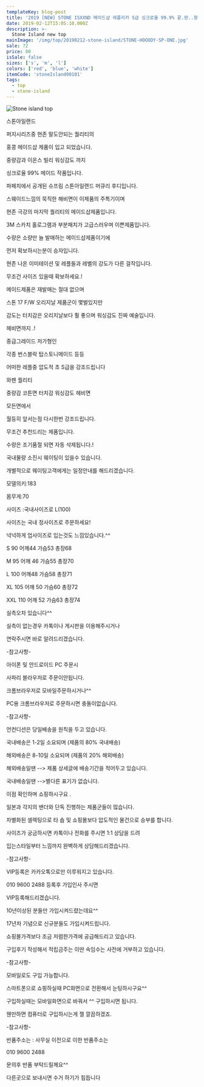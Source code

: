 ```yaml
---
templateKey: blog-post
title: '2019 [NEW] STONE ISXXND 메이드샵 레플리카 S급 싱크로율 99.9% 끝.판..왕. 기습판매!!!!!!!!!![Factory Version]'
date: 2019-02-12T15:05:10.000Z
description: >-
  Stone Island new top
mainImage: '/img/top/20190212-stone-island/STONE-HOOODY-SP-ONE.jpg'
sale: 72
price: 80
isSale: false
sizes: ['s', 'm', 'l']
colors: ['red', 'blue', 'white']
itemCode: 'stoneIsland00101'
tags:
  - top
  - stone-island
---
```


![Stone island top](/img/top/20190212-stone-island/STONE-HOOODY-SP-ONE.jpg)

스톤아일랜드





퍼지시리즈중 현존 말도안되는 퀄리티의



홍콩 메이드샵 제품이 입고 되었습니다.



중량감과 이온스 빌리 워싱감도 까지



싱크로율 99% 메이드 작품입니다.



파페치에서 공개된 슈프림 스톤아일랜드 머큐리 후디입니다.



스웨이드느낌의 묵직한 해비면이 이제품의 주특기이며



현존 극강의 마지막 퀄리티의 메이드샵제품입니다.



3M 스카치 홀로그램과 부분패치가 고급스러우며 이쁜제품입니다.





수량은 소량만 늘 발매하는 메이드샵제품이기에



먼저 확보하시는분이 승자입니다.



현존 나온 이미테이션 및 레플들과 레벨의 강도가 다른 걸작입니다.





무조건 사이즈 있을때 확보하세요.!





메이드제품은 재발매는 절대 없으며







스톤 17 F/W  오리지날 제품군이 몇벌있지만



감도는 터치감은 오리지날보다 훨 좋으며 워싱감도 진짜 예술입니다.



헤비면까지 .!



중급그레이드 저가형인



각종 번스블락 탑스토니메이드 등등



 어떠한 레플중 압도적 초 S급을 강조드립니다





와펜 퀄리티



중량감 코튼면 터치감 워싱감도 헤비면



모든면에서



월등히 앞서는점 다시한번 강조드립니다.



무조건 추천드리는 제품입니다.



수량은 조기품절 되면 자동 삭제됩니다.!

















국내물량 소진시 웨이팅이 있을수 있습니다.



개별적으로 웨이팅고객에게는 일정안내를 해드리겠습니다.















모델의키:183



몸무게:70



사이즈 :국내사이즈로 L(100)



사이즈는 국내 정사이즈로 주문하세요!



넉넉하게 업사이즈로 입는것도 느낌있습니다.^^



















S 90 어깨44 가슴53 총장68

M 95 어깨 46 가슴55 총장70

 L 100 어깨48 가슴58 총장71

XL 105 어깨 50 가슴60 총장72

XXL 110 어깨 52 가슴63 총장74













실측오차 있습니다^^




실측이 없는경우 카톡이나 게시판을 이용해주시거나



연락주시면 바로 알려드리겠습니다.




-참고사항-



아이폰 및 안드로이드 PC 주문시



사파리 블라우저로 주문이안됩니다.



크롬브라우저로 모바일주문하시거나^^



PC용 크롬브라우저로 주문하시면 충돌이없습니다.








-참고사항-



언컨디션은 당일배송을 원칙을 두고 있습니다.



국내배송은 1-2일 소요되며 (제품의 80% 국내배송)



해외배송은 8-10일 소요되며 (제품의 20% 해외배송)



해외배송일땐 --> 제품 상세글에 배송기간을 적어두고 있습니다.



국내배송일땐 -->별다른 표기가 없습니다.



이점 확인하며 쇼핑하시구요 .



일본과 각지의 밴더와 단독 진행하는 제품군들이 많습니다.



차별화된 셀렉팅으로 타 숍 및 쇼핑몰보다 압도적인 물건으로 승부를 합니다.



사이즈가 궁금하시면 카톡이나 전화를 주시면 1:1 상담을 드려



입는스타일부터 느낌까지 완벽하게 상담해드리겠습니다.















-참고사항-





VIP등록은 카카오톡으로만 이루워지고 있습니다.



010 9600 2488 등록후 가입인사 주시면



VIP등록해드리겠습니다.



10년이상된 분들만 가입시켜드렸는데요^^



17년차 기념으로 신규분들도 가입시켜드립니다.



쇼핑몰가격보다 조금 저렴한가격에 공급해드리고 있습니다.



구입후기 작성해서 적립금주는 이딴 속임수는 사전에 거부하고 있습니다.









-참고사항-



모바일로도 구입 가능합니다.



스마트폰으로 쇼핑하실때  PC화면으로 전환해서 눈팅하시구요^^



구입하실때는 모바일화면으로 바꿔서 ^^ 구입하시면 됩니다.



웬만하면 컴퓨터로 구입하시는게 젤 깔끔하겠죠.









-참고사항-





반품주소는 : 사무실 이전으로 이한 반품주소는



010 9600 2488



문의후 반품 부탁드릴께요^^



다른곳으로 보내시면 수거 하기가 힘듭니다
